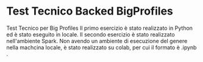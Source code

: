 # Test Tecnico Backed BigProfiles
Test Tecnico per Big Profiles
Il primo esercizio è stato realizzato in Python ed è stato eseguito in locale.
Il secondo esercizio è stato realizzato nell'ambiente Spark. Non avendo un ambiente di esecuzione del genere nella machcina locale, è stato realizzato su colab, per cui il formato è .ipynb .
